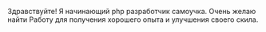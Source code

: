 Здравствуйте! Я начинающий php разработчик самоучка. Очень желаю найти
Работу для получения хорошего опыта и улучшения своего скила. 
<!---
Alexandr20-ur/Alexandr20-ur is a ✨ special ✨ repository because its `README.md` (this file) appears on your GitHub profile.
You can click the Preview link to take a look at your changes.
--->
